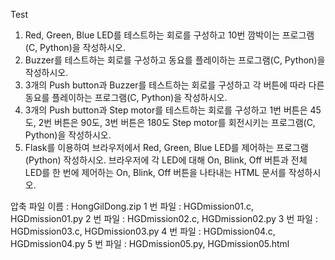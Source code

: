 Test
1. Red, Green, Blue LED를 테스트하는 회로를 구성하고 10번 깜박이는 프로그램(C, Python)을 작성하시오.
2. Buzzer를 테스트하는 회로를 구성하고 동요를 플레이하는 프로그램(C, Python)을 작성하시오.
3. 3개의 Push button과 Buzzer를 테스트하는 회로를 구성하고 각 버튼에 따라 다른 동요를 플레이하는 프로그램(C, Python)을 작성하시오.
4. 3개의 Push button과 Step motor를 테스트하는 회로를 구성하고 1번 버튼은 45도, 2번 버튼은 90도, 3번 버튼은 180도 Step motor를 회전시키는 프로그램(C, Python)을 작성하시오.
5. Flask를 이용하여 브라우저에서 Red, Green, Blue LED를 제어하는 프로그램(Python) 작성하시오.
   브라우저에 각 LED에 대해 On, Blink, Off 버튼과 전체 LED를 한 번에 제어하는 On, Blink, Off 버튼을
   나타내는 HTML 문서를 작성하시오.

압축 파일 이름 : HongGilDong.zip
1 번 파일 : HGDmission01.c, HGDmission01.py
2 번 파일 : HGDmission02.c, HGDmission02.py
3 번 파일 : HGDmission03.c, HGDmission03.py
4 번 파일 : HGDmission04.c, HGDmission04.py
5 번 파일 : HGDmission05.py, HGDmission05.html

